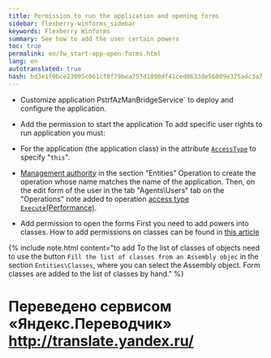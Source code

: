 ```yaml
--- 
title: Permission to run the application and opening forms 
sidebar: flexberry-winforms_sidebar 
keywords: Flexberry Winforms 
summary: See how to add the user certain powers 
toc: true 
permalink: en/fw_start-app-open-forms.html 
lang: en 
autotranslated: true 
hash: bd3e1f0bce23095c061cf8f79bea757d1890df41ced8633de56009e375adc3a7 
--- 
```


* Customize application 
PstrfAzManBridgeService` to deploy and configure the application. 

* Add the permission to start the application 
To add specific user rights to run application you must: 

* For the application (the application class) in the attribute [`AccessType`](fo_access-type.html) to specify "`this`". 

* [Management authority](efs_security-console.html) in the section "Entities\" Operation to create the operation whose name matches the name of the application. 
Then, on the edit form of the user in the tab "Agents\Users" tab on the "Operations" note added to operation [access type `Execute`(Performance)](efs_right-manager.html). 

* Add permission to open the forms 
First you need to add powers into classes. 
How to add permissions on classes can be found in [this article](fa_authority-classes.html) 

{% include note.html content="to add To the list of classes of objects need to use the button `Fill the list of classes from an Assembly objec` in the section `Entities\Classes`, where you can select the Assembly object. Form classes are added to the list of classes by hand." %} 



 # Переведено сервисом «Яндекс.Переводчик» http://translate.yandex.ru/